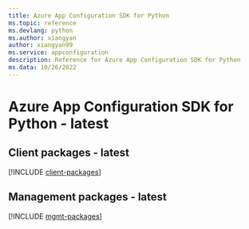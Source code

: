 ```yaml
---
title: Azure App Configuration SDK for Python
ms.topic: reference
ms.devlang: python
ms.author: xiangyan
author: xiangyan99
ms.service: appconfiguration
description: Reference for Azure App Configuration SDK for Python
ms.data: 10/26/2022
---
```

# Azure App Configuration SDK for Python - latest

## Client packages - latest
[!INCLUDE [client-packages](app-configuration-client-index.md)]
## Management packages - latest
[!INCLUDE [mgmt-packages](app-configuration-mgmt-index.md)]